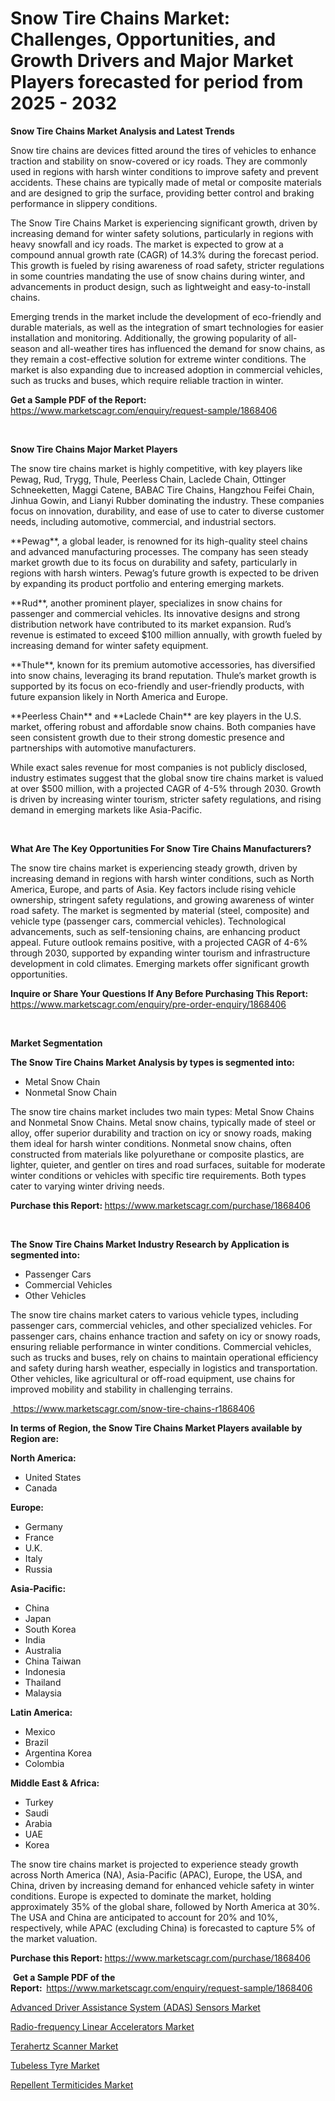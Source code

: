 <p><h1>Snow Tire Chains Market: Challenges, Opportunities, and Growth Drivers and Major Market Players forecasted for period from 2025 - 2032</h1></p><p><strong>Snow Tire Chains Market Analysis and Latest Trends</strong></p>
<p><p>Snow tire chains are devices fitted around the tires of vehicles to enhance traction and stability on snow-covered or icy roads. They are commonly used in regions with harsh winter conditions to improve safety and prevent accidents. These chains are typically made of metal or composite materials and are designed to grip the surface, providing better control and braking performance in slippery conditions.</p><p>The Snow Tire Chains Market is experiencing significant growth, driven by increasing demand for winter safety solutions, particularly in regions with heavy snowfall and icy roads. The market is expected to grow at a compound annual growth rate (CAGR) of 14.3% during the forecast period. This growth is fueled by rising awareness of road safety, stricter regulations in some countries mandating the use of snow chains during winter, and advancements in product design, such as lightweight and easy-to-install chains.</p><p>Emerging trends in the market include the development of eco-friendly and durable materials, as well as the integration of smart technologies for easier installation and monitoring. Additionally, the growing popularity of all-season and all-weather tires has influenced the demand for snow chains, as they remain a cost-effective solution for extreme winter conditions. The market is also expanding due to increased adoption in commercial vehicles, such as trucks and buses, which require reliable traction in winter.</p></p>
<p><strong>Get a Sample PDF of the Report:&nbsp;</strong> <a href="https://www.marketscagr.com/enquiry/request-sample/1868406?utm_campaign=1944&utm_medium=2&utm_source=Github&utm_content=ia&utm_term=21012025&utm_id=snow-tire-chains">https://www.marketscagr.com/enquiry/request-sample/1868406</a></p>
<p>&nbsp;</p>
<p><strong>Snow Tire Chains Major Market Players</strong></p>
<p><p>The snow tire chains market is highly competitive, with key players like Pewag, Rud, Trygg, Thule, Peerless Chain, Laclede Chain, Ottinger Schneeketten, Maggi Catene, BABAC Tire Chains, Hangzhou Feifei Chain, Jinhua Gowin, and Lianyi Rubber dominating the industry. These companies focus on innovation, durability, and ease of use to cater to diverse customer needs, including automotive, commercial, and industrial sectors.</p><p>**Pewag**, a global leader, is renowned for its high-quality steel chains and advanced manufacturing processes. The company has seen steady market growth due to its focus on durability and safety, particularly in regions with harsh winters. Pewag’s future growth is expected to be driven by expanding its product portfolio and entering emerging markets.</p><p>**Rud**, another prominent player, specializes in snow chains for passenger and commercial vehicles. Its innovative designs and strong distribution network have contributed to its market expansion. Rud’s revenue is estimated to exceed $100 million annually, with growth fueled by increasing demand for winter safety equipment.</p><p>**Thule**, known for its premium automotive accessories, has diversified into snow chains, leveraging its brand reputation. Thule’s market growth is supported by its focus on eco-friendly and user-friendly products, with future expansion likely in North America and Europe.</p><p>**Peerless Chain** and **Laclede Chain** are key players in the U.S. market, offering robust and affordable snow chains. Both companies have seen consistent growth due to their strong domestic presence and partnerships with automotive manufacturers.</p><p>While exact sales revenue for most companies is not publicly disclosed, industry estimates suggest that the global snow tire chains market is valued at over $500 million, with a projected CAGR of 4-5% through 2030. Growth is driven by increasing winter tourism, stricter safety regulations, and rising demand in emerging markets like Asia-Pacific.</p></p>
<p>&nbsp;</p>
<p><strong>What Are The Key Opportunities For Snow Tire Chains Manufacturers?</strong></p>
<p><p>The snow tire chains market is experiencing steady growth, driven by increasing demand in regions with harsh winter conditions, such as North America, Europe, and parts of Asia. Key factors include rising vehicle ownership, stringent safety regulations, and growing awareness of winter road safety. The market is segmented by material (steel, composite) and vehicle type (passenger cars, commercial vehicles). Technological advancements, such as self-tensioning chains, are enhancing product appeal. Future outlook remains positive, with a projected CAGR of 4-6% through 2030, supported by expanding winter tourism and infrastructure development in cold climates. Emerging markets offer significant growth opportunities.</p></p>
<p><strong>Inquire or Share Your Questions If Any Before Purchasing This Report:</strong> <a href="https://www.marketscagr.com/enquiry/pre-order-enquiry/1868406?utm_campaign=1944&utm_medium=2&utm_source=Github&utm_content=ia&utm_term=21012025&utm_id=snow-tire-chains">https://www.marketscagr.com/enquiry/pre-order-enquiry/1868406</a></p>
<p>&nbsp;</p>
<p><strong>Market Segmentation</strong></p>
<p><strong>The Snow Tire Chains Market Analysis by types is segmented into:</strong></p>
<p><ul><li>Metal Snow Chain</li><li>Nonmetal Snow Chain</li></ul></p>
<p><p>The snow tire chains market includes two main types: Metal Snow Chains and Nonmetal Snow Chains. Metal snow chains, typically made of steel or alloy, offer superior durability and traction on icy or snowy roads, making them ideal for harsh winter conditions. Nonmetal snow chains, often constructed from materials like polyurethane or composite plastics, are lighter, quieter, and gentler on tires and road surfaces, suitable for moderate winter conditions or vehicles with specific tire requirements. Both types cater to varying winter driving needs.</p></p>
<p><strong>Purchase this Report:&nbsp;</strong><a href="https://www.marketscagr.com/purchase/1868406?utm_campaign=1944&utm_medium=2&utm_source=Github&utm_content=ia&utm_term=21012025&utm_id=snow-tire-chains">https://www.marketscagr.com/purchase/1868406</a></p>
<p>&nbsp;</p>
<p><strong>The Snow Tire Chains Market Industry Research by Application is segmented into:</strong></p>
<p><ul><li>Passenger Cars</li><li>Commercial Vehicles</li><li>Other Vehicles</li></ul></p>
<p><p>The snow tire chains market caters to various vehicle types, including passenger cars, commercial vehicles, and other specialized vehicles. For passenger cars, chains enhance traction and safety on icy or snowy roads, ensuring reliable performance in winter conditions. Commercial vehicles, such as trucks and buses, rely on chains to maintain operational efficiency and safety during harsh weather, especially in logistics and transportation. Other vehicles, like agricultural or off-road equipment, use chains for improved mobility and stability in challenging terrains.</p></p>
<p><a href="https://www.marketscagr.com/snow-tire-chains-r1868406?utm_campaign=1944&utm_medium=2&utm_source=Github&utm_content=ia&utm_term=21012025&utm_id=snow-tire-chains">&nbsp;https://www.marketscagr.com/snow-tire-chains-r1868406</a></p>
<p><strong>In terms of Region, the Snow Tire Chains Market Players available by Region are:</strong></p>
<p>
    <p> <strong> North America: </strong>
        <ul>
            <li>United States</li>
            <li>Canada</li>
        </ul>
        </p> 
    <p> <strong> Europe: </strong>
        <ul>
            <li>Germany</li>
            <li>France</li>
            <li>U.K.</li>
            <li>Italy</li>
            <li>Russia</li>
        </ul>
        </p> 
    <p> <strong> Asia-Pacific: </strong>
        <ul>
            <li>China</li>
            <li>Japan</li>
            <li>South Korea</li>
            <li>India</li>
            <li>Australia</li>
            <li>China Taiwan</li>
            <li>Indonesia</li>
            <li>Thailand</li>
            <li>Malaysia</li>
        </ul>
        </p> 
    <p> <strong> Latin America: </strong>
        <ul>
            <li>Mexico</li>
            <li>Brazil</li>
            <li>Argentina Korea</li>
            <li>Colombia</li>
        </ul>
        </p> 
    <p> <strong> Middle East & Africa: </strong>
        <ul>
            <li>Turkey</li>
            <li>Saudi</li>
            <li>Arabia</li>
            <li>UAE</li>
            <li>Korea</li>
        </ul>
    </p>
    </p>
<p><p>The snow tire chains market is projected to experience steady growth across North America (NA), Asia-Pacific (APAC), Europe, the USA, and China, driven by increasing demand for enhanced vehicle safety in winter conditions. Europe is expected to dominate the market, holding approximately 35% of the global share, followed by North America at 30%. The USA and China are anticipated to account for 20% and 10%, respectively, while APAC (excluding China) is forecasted to capture 5% of the market valuation.</p></p>
<p><strong>Purchase this Report: </strong><a href="https://www.marketscagr.com/purchase/1868406?utm_campaign=1944&utm_medium=2&utm_source=Github&utm_content=ia&utm_term=21012025&utm_id=snow-tire-chains">https://www.marketscagr.com/purchase/1868406</a></p>
<p>&nbsp;<strong>Get a Sample PDF of the Report:&nbsp;&nbsp;</strong><a href="https://www.marketscagr.com/enquiry/request-sample/1868406?utm_campaign=1944&utm_medium=2&utm_source=Github&utm_content=ia&utm_term=21012025&utm_id=snow-tire-chains">https://www.marketscagr.com/enquiry/request-sample/1868406</a></p>
<p><strong></strong></p>
<p><p><a href="https://www.linkedin.com/pulse/understanding-94-cagrforecast-advanced-driver-assistance-system-ersrc?utm_campaign=1944&utm_medium=2&utm_source=Github&utm_content=ia&utm_term=21012025&utm_id=snow-tire-chains">Advanced Driver Assistance System (ADAS) Sensors Market</a></p><p><a href="https://www.linkedin.com/pulse/market-trends-growth-radio-frequency-linear-accelerators-industry-46jde?utm_campaign=1944&utm_medium=2&utm_source=Github&utm_content=ia&utm_term=21012025&utm_id=snow-tire-chains">Radio-frequency Linear Accelerators Market</a></p><p><a href="https://www.linkedin.com/pulse/dynamics-revenue-generation-terahertz-scanner-market-cagr-51-omz3e?utm_campaign=1944&utm_medium=2&utm_source=Github&utm_content=ia&utm_term=21012025&utm_id=snow-tire-chains">Terahertz Scanner Market</a></p><p><a href="https://github.com/Chiragrp22/Market-Research-Report-List-7/blob/main/tubeless-tyre-market.md?utm_campaign=1944&utm_medium=2&utm_source=Github&utm_content=ia&utm_term=21012025&utm_id=snow-tire-chains">Tubeless Tyre Market</a></p><p><a href="https://www.linkedin.com/pulse/latest-market-research-indicates-rapid-growth-repellent-r6d0f?utm_campaign=1944&utm_medium=2&utm_source=Github&utm_content=ia&utm_term=21012025&utm_id=snow-tire-chains">Repellent Termiticides Market</a></p></p>